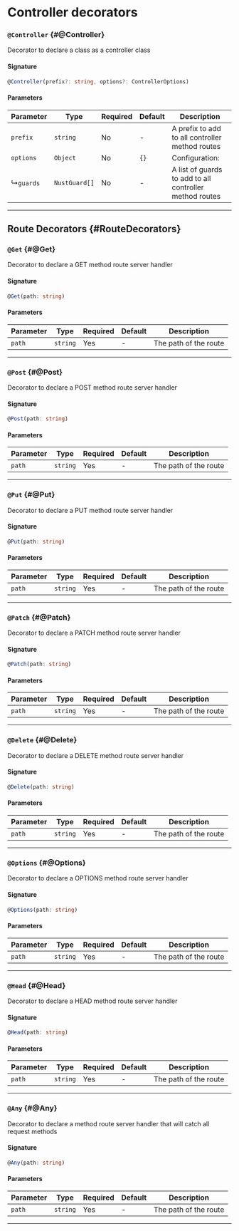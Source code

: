 # Controller decorators

### `@Controller` {#@Controller}

Decorator to declare a class as a controller class

#### Signature

```typescript
@Controller(prefix?: string, options?: ControllerOptions)
```

#### Parameters

| Parameter   | Type          | Required | Default | Description                                             |
|-------------|---------------|----------|---------|---------------------------------------------------------|
| `prefix`    | `string`      | No       | -       | A prefix to add to all controller method routes         |
| `options`   | `Object`      | No       | `{}`    | Configuration:                                          |
| ↳`guards`   | `NustGuard[]` | No       | -      | A list of guards to add to all controller method routes |

---

## Route Decorators {#RouteDecorators}

### `@Get` {#@Get}

Decorator to declare a GET method route server handler

#### Signature

```typescript
@Get(path: string)
```

#### Parameters

| Parameter | Type          | Required | Default | Description           |
|-----------|---------------|----------|---------|-----------------------|
| `path`     | `string`      | Yes      | -       | The path of the route |

---

### `@Post` {#@Post}

Decorator to declare a POST method route server handler

#### Signature

```typescript
@Post(path: string)
```

#### Parameters

| Parameter | Type          | Required | Default | Description           |
|-----------|---------------|----------|---------|-----------------------|
| `path`     | `string`      | Yes      | -       | The path of the route |

---

### `@Put` {#@Put}

Decorator to declare a PUT method route server handler

#### Signature

```typescript
@Put(path: string)
```

#### Parameters

| Parameter | Type          | Required | Default | Description           |
|-----------|---------------|----------|---------|-----------------------|
| `path`     | `string`      | Yes      | -       | The path of the route |

---

### `@Patch` {#@Patch}

Decorator to declare a PATCH method route server handler

#### Signature

```typescript
@Patch(path: string)
```

#### Parameters

| Parameter | Type          | Required | Default | Description           |
|-----------|---------------|----------|---------|-----------------------|
| `path`     | `string`      | Yes      | -       | The path of the route |

---

### `@Delete` {#@Delete}

Decorator to declare a DELETE method route server handler

#### Signature

```typescript
@Delete(path: string)
```

#### Parameters

| Parameter | Type          | Required | Default | Description           |
|-----------|---------------|----------|---------|-----------------------|
| `path`     | `string`      | Yes      | -       | The path of the route |

---

### `@Options` {#@Options}

Decorator to declare a OPTIONS method route server handler

#### Signature

```typescript
@Options(path: string)
```

#### Parameters

| Parameter | Type          | Required | Default | Description           |
|-----------|---------------|----------|---------|-----------------------|
| `path`     | `string`      | Yes      | -       | The path of the route |

---

### `@Head` {#@Head}

Decorator to declare a HEAD method route server handler

#### Signature

```typescript
@Head(path: string)
```

#### Parameters

| Parameter | Type          | Required | Default | Description           |
|-----------|---------------|----------|---------|-----------------------|
| `path`     | `string`      | Yes      | -       | The path of the route |

---

### `@Any` {#@Any}

Decorator to declare a method route server handler that will catch all request methods

#### Signature

```typescript
@Any(path: string)
```

#### Parameters

| Parameter | Type          | Required | Default | Description           |
|-----------|---------------|----------|---------|-----------------------|
| `path`     | `string`      | Yes      | -       | The path of the route |

---
